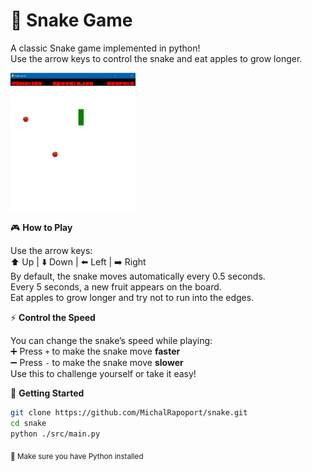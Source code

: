 # 🐍 Snake Game

A classic Snake game implemented in python!     
Use the arrow keys to control the snake and eat apples to grow longer.   

<img src="assets/example_game.jpg" alt="Example Game" width="200"/>  

🎮 **How to Play**

Use the arrow keys:     
⬆️ Up | ⬇️ Down | ⬅️ Left | ➡️ Right   
By default, the snake moves automatically every 0.5 seconds.    
Every 5 seconds, a new fruit appears on the board.     
Eat apples to grow longer and try not to run into the edges.    

⚡ **Control the Speed**

You can change the snake’s speed while playing:      
➕ Press `+` to make the snake move **faster**     
➖ Press `-` to make the snake move **slower**     
Use this to challenge yourself or take it easy!     

🚀 **Getting Started** 
```bash    
git clone https://github.com/MichalRapoport/snake.git      
cd snake            
python ./src/main.py
```        
<sub> 🐍 Make sure you have Python installed </sub>
